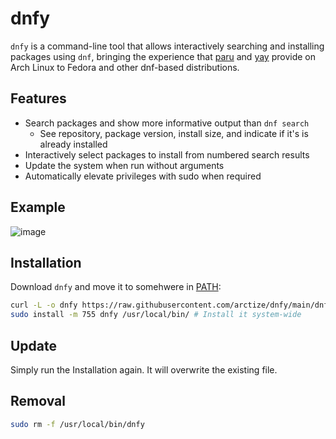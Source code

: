 # dnfy

`dnfy` is a command-line tool that allows interactively searching and installing
packages using `dnf`, bringing the experience that
[paru](https://github.com/Morganamilo/paru) and
[yay](https://github.com/Jguer/yay) provide on Arch Linux to Fedora and other dnf-based distributions.

## Features

- Search packages and show more informative output than `dnf search`
  - See repository, package version, install size, and indicate if it's is
    already installed
- Interactively select packages to install from numbered search results
- Update the system when run without arguments
- Automatically elevate privileges with sudo when required

## Example

![image](https://github.com/user-attachments/assets/73ed0b23-1087-4318-a53b-acd5590cb2a2)

## Installation

Download `dnfy` and move it to somehwere in [PATH](https://www.baeldung.com/linux/path-variable):

```sh
curl -L -o dnfy https://raw.githubusercontent.com/arctize/dnfy/main/dnfy
sudo install -m 755 dnfy /usr/local/bin/ # Install it system-wide
```

## Update

Simply run the Installation again. It will overwrite the existing file.

## Removal

```sh
sudo rm -f /usr/local/bin/dnfy
```
